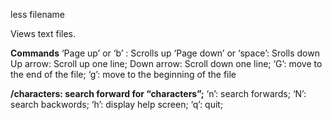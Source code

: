 less filename

Views text files.

**Commands**
    ‘Page up’ or ‘b’ : Scrolls up
    ‘Page down’ or ‘space’: Srolls down
    Up arrow: Scroll up one line;
    Down arrow: Scroll down one line;
    ‘G’: move to the end of the file;
    ‘g’: move to the beginning of the file

**/characters: search forward for “characters”;**
	‘n’: search forwards;
	‘N’: search backwords;
	‘h’: display help screen;
	‘q’: quit;
